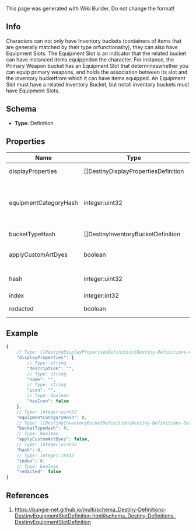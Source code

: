 <span class="wiki-builder">This page was generated with Wiki Builder. Do not change the format!</span>

## Info
Characters can not only have Inventory buckets (containers of items that are generally matched by their type orfunctionality), they can also have Equipment Slots. The Equipment Slot is an indicator that the related bucket can have instanced items equippedon the character.  For instance, the Primary Weapon bucket has an Equipment Slot that determineswhether you can equip primary weapons, and holds the association between its slot and the inventory bucketfrom which it can have items equipped. An Equipment Slot must have a related Inventory Bucket, but notall inventory buckets must have Equipment Slots.

## Schema
* **Type:** Definition

## Properties
Name | Type | Description
---- | ---- | -----------
displayProperties | [[DestinyDisplayPropertiesDefinition|Destiny-Definitions-Common-DestinyDisplayPropertiesDefinition]]:Definition | 
equipmentCategoryHash | integer:uint32 | These technically point to &quot;Equipment Category Definitions&quot;.  But don't get excited.  There'snothing of significant value in those definitions, so I didn't bother to expose them.  You can use thehash here to group equipment slots by common functionality, which serves the same purpose as if we hadthe Equipment Category definitions exposed.
bucketTypeHash | [[DestinyInventoryBucketDefinition|Destiny-Definitions-DestinyInventoryBucketDefinition]]:ManifestDefinition:integer:uint32 | The inventory bucket that owns this equipment slot.
applyCustomArtDyes | boolean | If True, equipped items should have their custom art dyes applied when rendering the item.Otherwise, custom art dyes on an item should be ignored if the item is equipped in this slot.
hash | integer:uint32 | The unique identifier for this entity.  Guaranteed to be unique for the type of entity, but not globally. When entities refer to each other in Destiny content, it is this hash that they are referring to.
index | integer:int32 | The index of the entity as it was found in the investment tables.
redacted | boolean | If this is true, then there is an entity with this identifier/type combination, but BNet isnot yet allowed to show it.  Sorry!

## Example
```javascript
{
    // Type: [[DestinyDisplayPropertiesDefinition|Destiny-Definitions-Common-DestinyDisplayPropertiesDefinition]]:Definition
    "displayProperties": {
        // Type: string
        "description": "",
        // Type: string
        "name": "",
        // Type: string
        "icon": "",
        // Type: boolean
        "hasIcon": false
    },
    // Type: integer:uint32
    "equipmentCategoryHash": 0,
    // Type: [[DestinyInventoryBucketDefinition|Destiny-Definitions-DestinyInventoryBucketDefinition]]:ManifestDefinition:integer:uint32
    "bucketTypeHash": 0,
    // Type: boolean
    "applyCustomArtDyes": false,
    // Type: integer:uint32
    "hash": 0,
    // Type: integer:int32
    "index": 0,
    // Type: boolean
    "redacted": false
}

```

## References
1. https://bungie-net.github.io/multi/schema_Destiny-Definitions-DestinyEquipmentSlotDefinition.html#schema_Destiny-Definitions-DestinyEquipmentSlotDefinition

